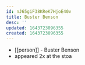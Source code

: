 ```yaml
---
id: nJ65giF38KReK7HjoE40v
title: Buster Benson
desc: ''
updated: 1643723096355
created: 1643723096355
---
```



- [[person]] - Buster Benson
- appeared 2x at the stoa
